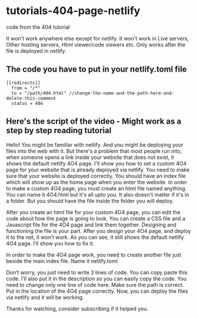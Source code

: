 # tutorials-404-page-netlify
code from the 404 tutorial

It won't work anywhere else except for netlify. It won't work in Live servers, Other hosting servers, Html viewer/code viewers etc. Only works after the file is deployed in netlify.

The code you have to put in your netlify.toml file
--------------------------------------------------
```
[[redirects]]
  from = "/*"
  to = "/path/404.html" //change-the-name-and-the-path-here-and-delete-this-comment
  status = 404
```

Here's the script of the video - Might work as a step by step reading tutorial
------------------------------------------------------------------------------

Hello! You might be familiar with netlify. And you might be deploying your files into the web with it. But there's a problem that most people run into, when someone opens a link inside your website that does not exist, it shows the default netlify 4O4 page. I'll show you how to set a custom 4O4 page for your website that is already deployed via netlify. You need to make sure that your website is deployed correctly. You should have an index file which will show up as the home page when you enter the website. In order to make a custom 4O4 page, you must create an html file named anything. You can name it 4O4.html but it's all upto you. It also doesn't matter if it's in a folder. But you should have the file inside the folder you will deploy.

After you create an html file for your custom 4O4 page, you can edit the code about how the page is going to look. You can create a CSS file and a Javascript file for the 4O4 page and link them together. Designing and functioning the file is your part. After you design your 4O4 page, and deploy it to the net, it won’t work. As you can see, it still shows the default netlify 4O4 page. I’ll show you how to fix it.

In order to make the 4O4 page work, you need to create another file just beside the main index file. Name it netlify.toml

Don’t worry, you just need to write 2 lines of code. You can copy paste this code. I’ll also put it in the description so you can easily copy the code. You need to change only one line of code here. Make sure the path is correct. Put in the location of the 4O4 page correctly. Now, you can deploy the files via netlify and it will be working. 

Thanks for watching, consider subscribing if it helped you.
